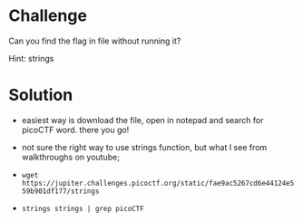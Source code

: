 # Challenge

Can you find the flag in file without running it?

Hint: strings

# Solution

- easiest way is download the file, open in notepad and search for picoCTF word. there you go!

- not sure the right way to use strings function, but what I see from walkthroughs on youtube;

- ```wget https://jupiter.challenges.picoctf.org/static/fae9ac5267cd6e44124e559b901df177/strings```

- ```strings strings | grep picoCTF```

